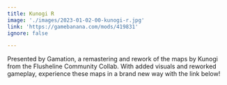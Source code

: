 ```yaml
---
title: Kunogi R
image: './images/2023-01-02-00-kunogi-r.jpg'
link: 'https://gamebanana.com/mods/419831'
ignore: false

---
```


Presented by Gamation, a remastering and rework of the maps by Kunogi from the Flusheline Community Collab. With added visuals and reworked gameplay, experience these maps in a brand new way with the link below!
